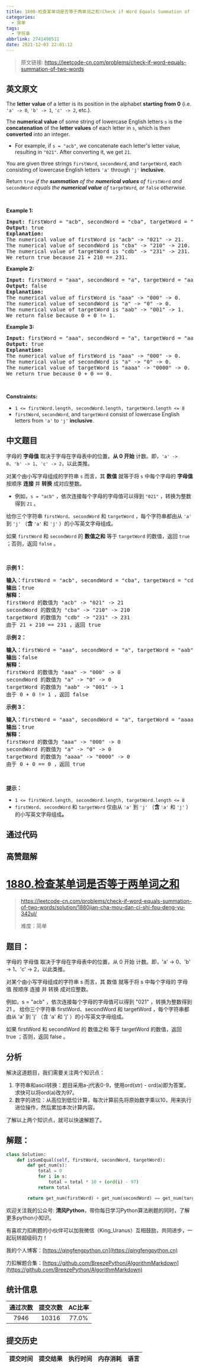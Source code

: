```yaml
---
title: 1880-检查某单词是否等于两单词之和(Check if Word Equals Summation of Two Words)
categories:
  - 简单
tags:
  - 字符串
abbrlink: 2741498511
date: 2021-12-03 22:01:12
---
```


> 原文链接: https://leetcode-cn.com/problems/check-if-word-equals-summation-of-two-words


## 英文原文
<div><p>The <strong>letter value</strong> of a letter is its position in the alphabet <strong>starting from 0</strong> (i.e. <code>&#39;a&#39; -&gt; 0</code>, <code>&#39;b&#39; -&gt; 1</code>, <code>&#39;c&#39; -&gt; 2</code>, etc.).</p>

<p>The <strong>numerical value</strong> of some string of lowercase English letters <code>s</code> is the <strong>concatenation</strong> of the <strong>letter values</strong> of each letter in <code>s</code>, which is then <strong>converted</strong> into an integer.</p>

<ul>
	<li>For example, if <code>s = &quot;acb&quot;</code>, we concatenate each letter&#39;s letter value, resulting in <code>&quot;021&quot;</code>. After converting it, we get <code>21</code>.</li>
</ul>

<p>You are given three strings <code>firstWord</code>, <code>secondWord</code>, and <code>targetWord</code>, each consisting of lowercase English letters <code>&#39;a&#39;</code> through <code>&#39;j&#39;</code> <strong>inclusive</strong>.</p>

<p>Return <code>true</code> <em>if the <strong>summation</strong> of the <strong>numerical values</strong> of </em><code>firstWord</code><em> and </em><code>secondWord</code><em> equals the <strong>numerical value</strong> of </em><code>targetWord</code><em>, or </em><code>false</code><em> otherwise.</em></p>

<p>&nbsp;</p>
<p><strong>Example 1:</strong></p>

<pre>
<strong>Input:</strong> firstWord = &quot;acb&quot;, secondWord = &quot;cba&quot;, targetWord = &quot;cdb&quot;
<strong>Output:</strong> true
<strong>Explanation:</strong>
The numerical value of firstWord is &quot;acb&quot; -&gt; &quot;021&quot; -&gt; 21.
The numerical value of secondWord is &quot;cba&quot; -&gt; &quot;210&quot; -&gt; 210.
The numerical value of targetWord is &quot;cdb&quot; -&gt; &quot;231&quot; -&gt; 231.
We return true because 21 + 210 == 231.
</pre>

<p><strong>Example 2:</strong></p>

<pre>
<strong>Input:</strong> firstWord = &quot;aaa&quot;, secondWord = &quot;a&quot;, targetWord = &quot;aab&quot;
<strong>Output:</strong> false
<strong>Explanation:</strong> 
The numerical value of firstWord is &quot;aaa&quot; -&gt; &quot;000&quot; -&gt; 0.
The numerical value of secondWord is &quot;a&quot; -&gt; &quot;0&quot; -&gt; 0.
The numerical value of targetWord is &quot;aab&quot; -&gt; &quot;001&quot; -&gt; 1.
We return false because 0 + 0 != 1.
</pre>

<p><strong>Example 3:</strong></p>

<pre>
<strong>Input:</strong> firstWord = &quot;aaa&quot;, secondWord = &quot;a&quot;, targetWord = &quot;aaaa&quot;
<strong>Output:</strong> true
<strong>Explanation:</strong> 
The numerical value of firstWord is &quot;aaa&quot; -&gt; &quot;000&quot; -&gt; 0.
The numerical value of secondWord is &quot;a&quot; -&gt; &quot;0&quot; -&gt; 0.
The numerical value of targetWord is &quot;aaaa&quot; -&gt; &quot;0000&quot; -&gt; 0.
We return true because 0 + 0 == 0.
</pre>

<p>&nbsp;</p>
<p><strong>Constraints:</strong></p>

<ul>
	<li><code>1 &lt;= firstWord.length, </code><code>secondWord.length, </code><code>targetWord.length &lt;= 8</code></li>
	<li><code>firstWord</code>, <code>secondWord</code>, and <code>targetWord</code> consist of lowercase English letters from <code>&#39;a&#39;</code> to <code>&#39;j&#39;</code> <strong>inclusive</strong>.</li>
</ul>
</div>

## 中文题目
<div><p>字母的 <strong>字母值</strong> 取决于字母在字母表中的位置，<strong>从 0 开始</strong> 计数。即，<code>'a' -&gt; 0</code>、<code>'b' -&gt; 1</code>、<code>'c' -&gt; 2</code>，以此类推。</p>

<p>对某个由小写字母组成的字符串 <code>s</code> 而言，其 <strong>数值</strong> 就等于将 <code>s</code> 中每个字母的 <strong>字母值</strong> 按顺序 <strong>连接</strong> 并 <strong>转换</strong> 成对应整数。</p>

<ul>
	<li>例如，<code>s = "acb"</code> ，依次连接每个字母的字母值可以得到 <code>"021"</code> ，转换为整数得到 <code>21</code> 。</li>
</ul>

<p>给你三个字符串 <code>firstWord</code>、<code>secondWord</code> 和 <code>targetWord</code> ，每个字符串都由从 <code>'a'</code> 到 <code>'j'</code> （<strong>含 </strong><code>'a'</code> 和 <code>'j'</code><strong> </strong>）的小写英文字母组成。</p>

<p>如果 <code>firstWord</code><em> </em>和<em> </em><code>secondWord</code> 的 <strong>数值之和</strong> 等于<em> </em><code>targetWord</code><em> </em>的数值，返回 <code>true</code> ；否则，返回<em> </em><code>false</code><em> </em>。</p>

<p> </p>

<p><strong>示例 1：</strong></p>

<pre><strong>输入：</strong>firstWord = "acb", secondWord = "cba", targetWord = "cdb"
<strong>输出：</strong>true
<strong>解释：</strong>
firstWord 的数值为 "acb" -&gt; "021" -&gt; 21
secondWord 的数值为 "cba" -&gt; "210" -&gt; 210
targetWord 的数值为 "cdb" -&gt; "231" -&gt; 231
由于 21 + 210 == 231 ，返回 true
</pre>

<p><strong>示例 2：</strong></p>

<pre><strong>输入：</strong>firstWord = "aaa", secondWord = "a", targetWord = "aab"
<strong>输出：</strong>false
<strong>解释：</strong>
firstWord 的数值为 "aaa" -&gt; "000" -&gt; 0
secondWord 的数值为 "a" -&gt; "0" -&gt; 0
targetWord 的数值为 "aab" -&gt; "001" -&gt; 1
由于 0 + 0 != 1 ，返回 false</pre>

<p><strong>示例 3：</strong></p>

<pre><strong>输入：</strong>firstWord = "aaa", secondWord = "a", targetWord = "aaaa"
<strong>输出：</strong>true
<strong>解释：</strong>
firstWord 的数值为 "aaa" -&gt; "000" -&gt; 0
secondWord 的数值为 "a" -&gt; "0" -&gt; 0
targetWord 的数值为 "aaaa" -&gt; "0000" -&gt; 0
由于 0 + 0 == 0 ，返回 true
</pre>

<p> </p>

<p><strong>提示：</strong></p>

<ul>
	<li><code>1 &lt;= firstWord.length, </code><code>secondWord.length, </code><code>targetWord.length &lt;= 8</code></li>
	<li><code>firstWord</code>、<code>secondWord</code> 和 <code>targetWord</code> 仅由从 <code>'a'</code> 到 <code>'j'</code> （<strong>含 </strong><code>'a'</code> 和 <code>'j'</code><strong> </strong>）的小写英文字母组成<strong>。</strong></li>
</ul>
</div>

## 通过代码
<RecoDemo>
</RecoDemo>


## 高赞题解
# [1880.检查某单词是否等于两单词之和](https://leetcode-cn.com/problems/check-if-word-equals-summation-of-two-words/solution/1880jian-cha-mou-dan-ci-shi-fou-deng-yu-342ul/)
> https://leetcode-cn.com/problems/check-if-word-equals-summation-of-two-words/solution/1880jian-cha-mou-dan-ci-shi-fou-deng-yu-342ul/
> 
> 难度：简单

## 题目：

字母的 字母值 取决于字母在字母表中的位置，从 0 开始 计数。即，'a' -> 0、'b' -> 1、'c' -> 2，以此类推。

对某个由小写字母组成的字符串 s 而言，其 数值 就等于将 s 中每个字母的 字母值 按顺序 连接 并 转换 成对应整数。

例如，s = "acb" ，依次连接每个字母的字母值可以得到 "021" ，转换为整数得到 21 。
给你三个字符串 firstWord、secondWord 和 targetWord ，每个字符串都由从 'a' 到 'j' （含 'a' 和 'j' ）的小写英文字母组成。

如果 firstWord 和 secondWord 的 数值之和 等于 targetWord 的数值，返回 true ；否则，返回 false 。

## 分析

解决这道题目，我们需要关注两个知识点：
1. 字符串和ascii转换：题目采用a-j代表0-9，使用ord(str) - ord(a)即为答案，求快可以将ord(a)改为97。
2. 数字的进位：从高位到低位计算，每次计算前先将原始数字乘以10，用来执行进位操作，然后累加本次计算内容。

了解以上两个知识点，就可以快速解题了。

## 解题：

```python
class Solution:
    def isSumEqual(self, firstWord, secondWord, targetWord):
        def get_num(s):
            total = 0
            for i in s:
                total = total * 10 + (ord(i) - 97) 
            return total

        return get_num(firstWord) + get_num(secondWord) == get_num(targetWord)
```

欢迎关注我的公众号: **清风Python**，带你每日学习Python算法刷题的同时，了解更多python小知识。

有喜欢力扣刷题的小伙伴可以加我微信（King_Uranus）互相鼓励，共同进步，一起玩转超级码力！

我的个人博客：[https://qingfengpython.cn](https://qingfengpython.cn)

力扣解题合集：[https://github.com/BreezePython/AlgorithmMarkdown](https://github.com/BreezePython/AlgorithmMarkdown)


## 统计信息
| 通过次数 | 提交次数 | AC比率 |
| :------: | :------: | :------: |
|    7946    |    10316    |   77.0%   |

## 提交历史
| 提交时间 | 提交结果 | 执行时间 |  内存消耗  | 语言 |
| :------: | :------: | :------: | :--------: | :--------: |
